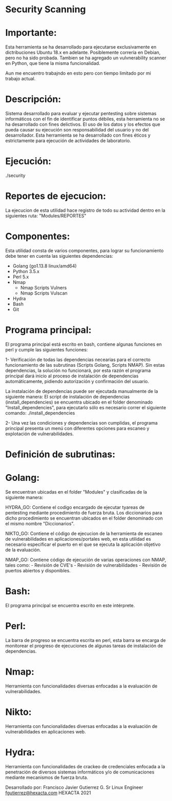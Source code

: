 Security Scanning
=================
                                                         


Importante:
===========

Esta herramienta se ha desarrollado para ejecutarse exclusivamente en dictribuciones Ubuntu 18.x en adelante.
Posiblemente correría en Debian, pero no ha sido probada.
Tambien se ha agregado un vulvnerability scanner en Python, que tiene la misma funcionalidad.

Aun me encuentro trabajndo en esto pero con tiempo limitado por mi trabajo actual.

Descripción:
============
Sistema desarrollado para evaluar y ejecutar pentesting sobre sistemas informáticos con el fin de identificar puntos débiles,
esta herramienta no se ha desarrollado con fines delictivos.
El uso de los datos y los efectos que pueda causar su ejecución son responsabilidad del usuario y no del desarrollador.
Esta herramienta se ha desarrollado con fines éticos y estrictamente para ejecución de actividades de laboratorio.

Ejecución:
==========
./security

Reportes de ejecucion:
======================
La ejecucion de esta utilidad hace registro de todo su actividad dentro en la siguientes ruta:
"Modules/REPORTES"


Componentes:
============

Esta utilidad consta de varios componentes, para lograr su funcionamiento debe tener en cuenta las siguientes dependencias:
 - Golang (go1.13.8 linux/amd64)
 - Python 3.5.x
 - Perl 5.x
 - Nmap
   - Nmap Scripts Vulners
   - Nmap Scripts Vulscan
 - Hydra
 - Bash
 - Git

Programa principal:
===================

El programa principal está escrito en bash, contiene algunas funciones en perl y cumple las siguientes funciones:

1- Verificación de todas las dependencias necearias para el correcto funcionamiento de las subrutinas
   (Scripts Golang, Scripts NMAP).
   Sin estas dependencias, la solución no funcionará, por esta razón el programa principal dará inicio al 
   proceso de instalación de dependencias automáticamente, pidiendo autorización y confirmación del usuario.
   
   La instalación de dependencias puede ser ejecutada manualmente de la siguiente manera:
   El script de instalación de dependencias (install_dependencies) se encuentra ubicado en el folder denominado
   "Install_dependencies", para ejecutarlo sólo es necesario correr el siguiente comando:
   ./install_dependencies       

2- Una vez las condiciones y dependencias son cumplidas, el programa principal presenta un menú con
   diferentes opciones para escaneo y explotación de vulnerabilidades. 

Definición de subrutinas:
=========================

Golang:
=======

Se encuentran ubicadas en el folder "Modules" y clasificadas de la siguiente manera:

HYDRA_GO: Contiene el codigo encargado de ejecutar tyareas de pentesting mediante
          procedimiento de fuerza bruta.
          Los diccionarios para dicho procedimiento se encuentran ubicados en el
          folder denominado con el mismo nombre "Diccionarios".

NIKTO_GO: Contiene el código de ejecucion de la herramienta de escaneo de vulnerabilidades
          en aplicaciones/portales web, en esta utilidad es necesario especificar el puerto
          en el que se ejecuta la aplicación objetivo de la evaluación.

NMAP_GO: Contiene código de ejecución de varias operaciones con NMAP, tales como:
         - Revisión de CVE's
         - Revisión de vulnerabilidades
         - Revisión de puertos abiertos y disponibles. 

Bash:
=====
El programa principal se encuentra escrito en este intérprete.

Perl:
=====
La barra de progreso se encuentra escrita en perl, esta barra se encarga de monitorear
el progreso de ejecuciones de algunas tareas de instalación de dependencias.

Nmap:
=====
Herramienta con funcionalidades diversas enfocadas a la evaluación de vulnerabilidades.

Nikto:
======
Herramienta con funcionalidades diversas enfocadas a la evaluación de vulnerabilidades
en aplicaciones web.

Hydra:
======
Herramienta con funcionalidades de crackeo de credenciales enfocada a la penetración
de diversos sistemas informáticos y/o de comunicaciones mediante mecanismos de
fuerza bruta.


Desarrollado por:
 Francisco Javier Gutierrez G.
 Sr Linux Engineer
 fgutierrez@hexacta.com
 HEXACTA 2021

